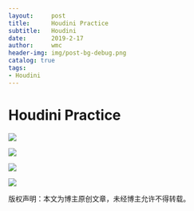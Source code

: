 ```yaml
---
layout:     post
title:      Houdini Practice
subtitle:   Houdini 
date:       2019-2-17
author:     wmc
header-img: img/post-bg-debug.png
catalog: true
tags:
- Houdini
---
```



# Houdini Practice


![](http://mingchuan.wang/img/terrain_1.png)

![](http://mingchuan.wang/img/terrain_2.png)

![](http://mingchuan.wang/img/stairs.gif)

![](http://mingchuan.wang/img/stairs_1.gif)



版权声明：本文为博主原创文章，未经博主允许不得转载。



